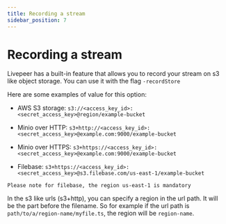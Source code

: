 ```yaml
---
title: Recording a stream
sidebar_position: 7
---
```


# Recording a stream

Livepeer has a built-in feature that allows you to record your stream on s3 like object storage. You can use it with the flag `-recordStore `

Here are some examples of value for this option:

- AWS S3 storage: `s3://<access_key_id>:<secret_access_key>@region/example-bucket`

- Minio over HTTP: `s3+http://<access_key_id>:<secret_access_key>@example.com:9000/example-bucket`

- Minio over HTTPS: `s3+https://<access_key_id>:<secret_access_key>@example.com:9000/example-bucket`

- Filebase: `s3+https://<access_key_id>:<secret_access_key>@s3.filebase.com/us-east-1/example-bucket`

```
Please note for filebase, the region us-east-1 is mandatory
```

In the s3 like urls (s3+http), you can specify a region in the url path. It will be the part before the filename.
So for example if the url path is `path/to/a/region-name/myfile.ts`, the region will be `region-name`.
